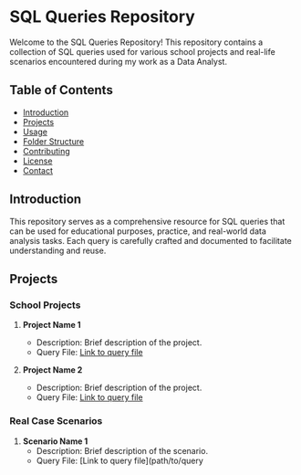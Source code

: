 # SQL Queries Repository

Welcome to the SQL Queries Repository! This repository contains a collection of SQL queries used for various school projects and real-life scenarios encountered during my work as a Data Analyst.

## Table of Contents

- [Introduction](#introduction)
- [Projects](#projects)
- [Usage](#usage)
- [Folder Structure](#folder-structure)
- [Contributing](#contributing)
- [License](#license)
- [Contact](#contact)

## Introduction

This repository serves as a comprehensive resource for SQL queries that can be used for educational purposes, practice, and real-world data analysis tasks. Each query is carefully crafted and documented to facilitate understanding and reuse.

## Projects

### School Projects

1. **Project Name 1**
   - Description: Brief description of the project.
   - Query File: [Link to query file](path/to/query1.sql)
   
2. **Project Name 2**
   - Description: Brief description of the project.
   - Query File: [Link to query file](path/to/query2.sql)

### Real Case Scenarios

1. **Scenario Name 1**
   - Description: Brief description of the scenario.
   - Query File: [Link to query file](path/to/query
